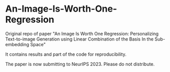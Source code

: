 # An-Image-Is-Worth-One-Regression

Original repo of paper "An Image Is Worth One Regression: Personalizing Text-to-image Generation using Linear Combination of the Basis In the Sub-embedding Space"

It contains results and part of the code for reproducibility.

The paper is now submitting to NeurIPS 2023. Please do not distribute.
